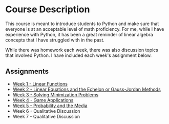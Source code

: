 # Course Description

This course is meant to introduce students to Python and make sure that everyone is at an acceptable level of math proficiency. For me, while I have experience with Python, it has been a great reminder of linear algebra concepts that I have struggled with in the past. 

While there was homework each week, there was also discussion topics that involved Python. I have included each week's assignment below. 

## Assignments
- [Week 1 - Linear Functions](https://github.com/alanrkessler/AK-Snippets/blob/master/Northwestern/PREDICT%20400/win_and_war.ipynb)
- [Week 2 - Linear Equations and the Echelon or Gauss-Jordan Methods](https://github.com/alanrkessler/AK-Snippets/blob/master/Northwestern/PREDICT%20400/Insurance%20Rating.ipynb)
- [Week 3 - Solving Minimization Problems](https://github.com/alanrkessler/AK-Snippets/blob/master/Northwestern/PREDICT%20400/Diet%20Optimization.ipynb)
- [Week 4 - Game Applications](https://github.com/alanrkessler/AK-Snippets/blob/master/Northwestern/PREDICT%20400/Chutes%20and%20Ladders.ipynb)
- [Week 5 - Probability and the Media](https://github.com/alanrkessler/AK-Snippets/blob/master/Northwestern/PREDICT%20400/NBA%20Draft%20Lottery.ipynb)
- Week 6 - Qualitative Discussion
- Week 7 - Qualitative Discussion